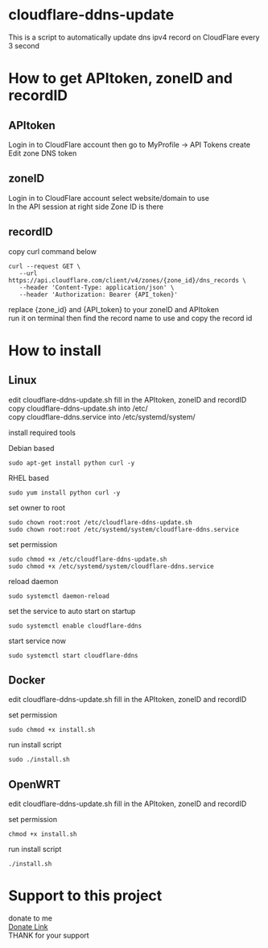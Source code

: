 # cloudflare-ddns-update
  This is a script to automatically update dns ipv4 record on CloudFlare every 3 second

# How to get APItoken, zoneID and recordID
  ## APItoken
  Login in to CloudFlare account then go to MyProfile -> API Tokens create Edit zone DNS token

  ## zoneID
  Login in to CloudFlare account select website/domain to use\
  In the API session at right side Zone ID is there

  ## recordID
  copy curl command below
    
    curl --request GET \
       --url https://api.cloudflare.com/client/v4/zones/{zone_id}/dns_records \
       --header 'Content-Type: application/json' \
       --header 'Authorization: Bearer {API_token}'
       
  replace {zone_id} and {API_token} to your zoneID and APItoken\
  run it on terminal then find the record name to use and copy the record id

# How to install
  ## Linux
  edit cloudflare-ddns-update.sh fill in the APItoken, zoneID and recordID\
  copy cloudflare-ddns-update.sh into /etc/\
  copy cloudflare-ddns.service into /etc/systemd/system/
  
  install required tools
    
  Debian based
  
    sudo apt-get install python curl -y
  
  RHEL based
  
    sudo yum install python curl -y
  
  set owner to root
  
    sudo chown root:root /etc/cloudflare-ddns-update.sh
    sudo chown root:root /etc/systemd/system/cloudflare-ddns.service
  
  set permission
  
    sudo chmod +x /etc/cloudflare-ddns-update.sh
    sudo chmod +x /etc/systemd/system/cloudflare-ddns.service
  
  reload daemon
  
    sudo systemctl daemon-reload
  
  set the service to auto start on startup
  
    sudo systemctl enable cloudflare-ddns
  
  start service now
  
    sudo systemctl start cloudflare-ddns

  ## Docker
  edit cloudflare-ddns-update.sh fill in the APItoken, zoneID and recordID
  
  set permission
  
    sudo chmod +x install.sh
  
  run install script
  
    sudo ./install.sh

  ## OpenWRT
  edit cloudflare-ddns-update.sh fill in the APItoken, zoneID and recordID

  set permission
  
    chmod +x install.sh

   run install script
  
    ./install.sh

# Support to this project
  donate to me\
  [Donate Link](https://gogetfunding.com/open-source-project-and-library/)\
  THANK for your support
